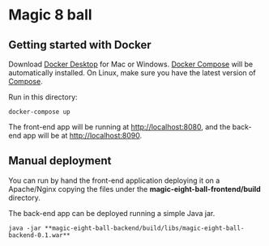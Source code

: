 Magic 8 ball
=========

Getting started with Docker
---------------

Download [Docker Desktop](https://www.docker.com/products/docker-desktop) for Mac or Windows. [Docker Compose](https://docs.docker.com/compose) will be automatically installed. On Linux, make sure you have the latest version of [Compose](https://docs.docker.com/compose/install/). 

Run in this directory:
```
docker-compose up
```
The front-end app will be running at [http://localhost:8080](http://localhost:8080), and the back-end app will be at [http://localhost:8090](http://localhost:8090).

Manual deployment
---------------

You can run by hand the front-end application deploying it on a Apache/Nginx copying the files under the **magic-eight-ball-frontend/build** directory.

The back-end app can be deployed running a simple Java jar.

```
java -jar **magic-eight-ball-backend/build/libs/magic-eight-ball-backend-0.1.war**
```
